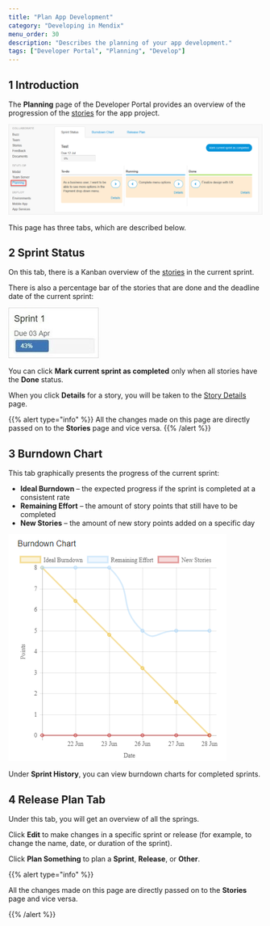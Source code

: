 ```yaml
---
title: "Plan App Development"
category: "Developing in Mendix"
menu_order: 30
description: "Describes the planning of your app development."
tags: ["Developer Portal", "Planning", "Develop"]
---
```


## 1 Introduction

The **Planning** page of the Developer Portal provides an overview of the progression of the [stories](../collaborate/stories) for the app project.

![](attachments/planning.png)

This page has three tabs, which are described below.

## 2 Sprint Status

On this tab, there is a Kanban overview of the [stories](../collaborate/stories) in the current sprint. 

There is also a percentage bar of the stories that are done and the deadline date of the current sprint:

![](attachments/sprint-status.jpg)

You can click **Mark current sprint as completed** only when all stories have the **Done** status.

When you click **Details** for a story, you will be taken to the [Story Details](../collaborate/stories#accessing-details) page.

{{% alert type="info" %}}
All the changes made on this page are directly passed on to the **Stories** page and vice versa.
{{% /alert %}}

## 3 Burndown Chart

This tab graphically presents the progress of the current sprint:

* **Ideal Burndown** – the expected progress if the sprint is completed at a consistent rate
* **Remaining Effort** – the amount of story points that still have to be completed
* **New Stories** – the amount of new story points added on a specific day

![](attachments/burndownchart.png)

Under **Sprint History**, you can view burndown charts for completed sprints.

## 4 Release Plan Tab

Under this tab, you will get an overview of all the springs.

Click **Edit** to make changes in a specific sprint or release (for example, to change the name, date, or duration of the sprint).

Click **Plan Something** to plan a **Sprint**, **Release**, or **Other**.

{{% alert type="info" %}}

All the changes made on this page are directly passed on to the **Stories** page and vice versa.

{{% /alert %}}
